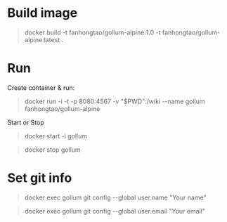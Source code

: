 # Build image

> docker build -t fanhongtao/gollum-alpine:1.0 -t fanhongtao/gollum-alpine:latest .

# Run

Create container & run:

> docker run -i -t -p 8080:4567 -v "$PWD":/wiki --name gollum fanhongtao/gollum-alpine

Start or Stop

> docker start -i gollum

> docker stop gollum

# Set git info

> docker exec gollum git config --global user.name "Your name"

> docker exec gollum git config --global user.email "Your email"

